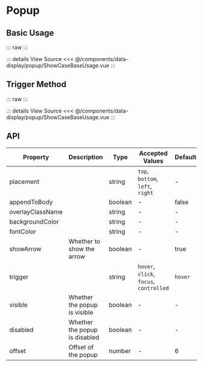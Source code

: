 <script setup lang='ts'>
import ShowCaseBaseUsage from './ShowCaseBaseUsage.vue'
import ShowCaseTriggerMethod from './ShowCaseTriggerMethod.vue'
</script>

# Popup

## Basic Usage

::: raw
<ShowCaseBaseUsage class="vp-raw" />
:::

::: details View Source
<<< @/components/data-display/popup/ShowCaseBaseUsage.vue
:::

## Trigger Method

::: raw
<ShowCaseTriggerMethod class="vp-raw" />
:::

::: details View Source
<<< @/components/data-display/popup/ShowCaseBaseUsage.vue
:::

## API

| Property         | Description                   | Type    | Accepted Values                         | Default |
| ---------------- | ----------------------------- | ------- | --------------------------------------- | ------- |
| placement        |                               | string  | `top`, `bottom`, `left`, `right`        | -       |
| appendToBody     |                               | boolean | -                                       | false   |
| overlayClassName |                               | string  | -                                       | -       |
| backgroundColor  |                               | string  | -                                       | -       |
| fontColor        |                               | string  | -                                       | -       |
| showArrow        | Whether to show the arrow     | boolean | -                                       | true    |
| trigger          |                               | string  | `hover`, `click`, `focus`, `controlled` | `hover` |
| visible          | Whether the popup is visible  | boolean | -                                       | -       |
| disabled         | Whether the popup is disabled | boolean | -                                       | -       |
| offset           | Offset of the popup           | number  | -                                       | 6       |
